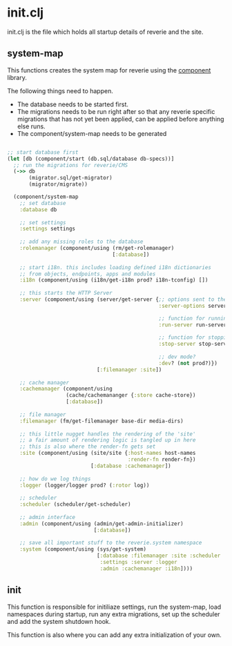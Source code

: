 # init.clj

init.clj is the file which holds all startup details of reverie and the site.


## system-map

This functions creates the system map for reverie using the [component](https://github.com/stuartsierra/component) library.

The following things need to happen.

- The database needs to be started first.
- The migrations needs to be run right after so that any reverie specific migrations that has not yet been applied, can be applied before anything else runs.
- The component/system-map needs to be generated


```clojure

;; start database first
(let [db (component/start (db.sql/database db-specs))]
  ;; run the migrations for reverie/CMS
  (->> db
       (migrator.sql/get-migrator)
       (migrator/migrate))

  (component/system-map
    ;; set database
    :database db
    
    ;; set settings
    :settings settings
    
    ;; add any missing roles to the database
    :rolemanager (component/using (rm/get-rolemanager)
                                  [:database])
                                  
    ;; start i18n. this includes loading defined i18n dictionaries
    ;; from objects, endpoints, apps and modules
    :i18n (component/using (i18n/get-i18n prod? i18n-tconfig) [])
    
    ;; this starts the HTTP Server
    :server (component/using (server/get-server {;; options sent to the server
                                                 :server-options server-options

                                                 ;; function for running the server
                                                 :run-server run-server
                                                 
                                                 ;; function for stopping the server
                                                 :stop-server stop-server
                                                 
                                                 ;; dev mode?
                                                 :dev? (not prod?)})
                             [:filemanager :site])
                             
    ;; cache manager
    :cachemanager (component/using
                   (cache/cachemananger {:store cache-store})
                   [:database])
                   
    ;; file manager
    :filemanager (fm/get-filemanager base-dir media-dirs)
    
    ;; this little nugget handles the rendering of the 'site'
    ;; a fair amount of rendering logic is tangled up in here
    ;; this is also where the render-fn gets set
    :site (component/using (site/site {:host-names host-names
                                       :render-fn render-fn})
                           [:database :cachemanager])
                           
    ;; how do we log things
    :logger (logger/logger prod? (:rotor log))
    
    ;; scheduler
    :scheduler (scheduler/get-scheduler)
    
    ;; admin interface
    :admin (component/using (admin/get-admin-initializer)
                            [:database])
                            
    ;; save all important stuff to the reverie.system namespace
    :system (component/using (sys/get-system)
                             [:database :filemanager :site :scheduler
                              :settings :server :logger
                              :admin :cachemanager :i18n])))
```


## init

This function is responsible for initiliaze settings, run the system-map, load namespaces during startup, run any extra migrations, set up the scheduler and add the system shutdown hook.

This function is also where you can add any extra initialization of your own.
